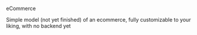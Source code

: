 eCommerce

Simple model (not yet finished) of an ecommerce, fully customizable to your liking, with no backend yet
